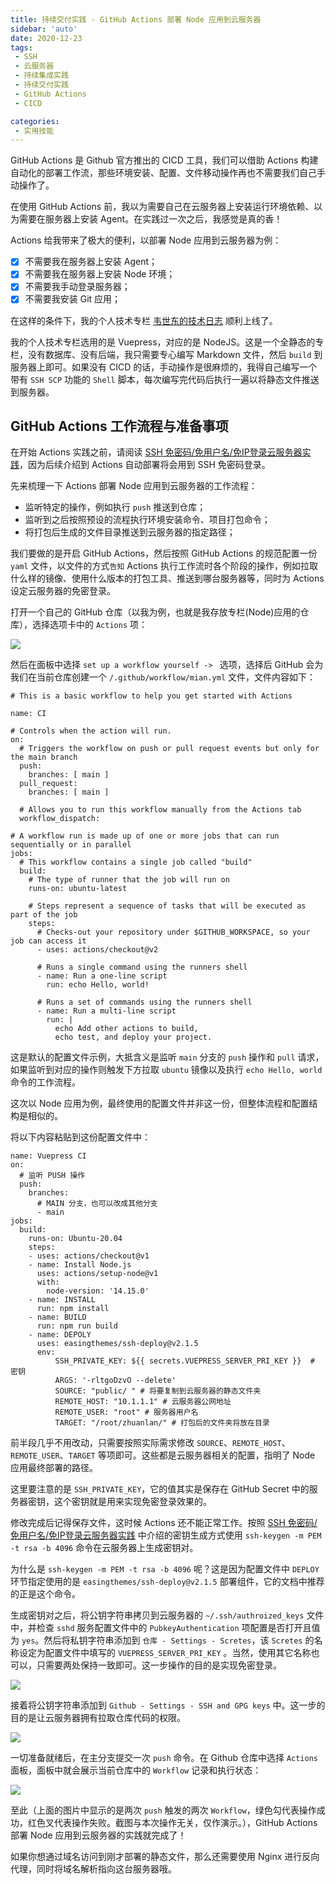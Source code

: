 ```yaml
---
title: 持续交付实践 - GitHub Actions 部署 Node 应用到云服务器
sidebar: 'auto'
date: 2020-12-23
tags:
 - SSH
 - 云服务器
 - 持续集成实践
 - 持续交付实践
 - GitHub Actions
 - CICD

categories:
 - 实用技能
---
```



GitHub Actions 是 Github 官方推出的 CICD 工具，我们可以借助 Actions 构建自动化的部署工作流，那些环境安装、配置、文件移动操作再也不需要我们自己手动操作了。

在使用 GitHub Actions 前，我以为需要自己在云服务器上安装运行环境依赖、以为需要在服务器上安装 Agent。在实践过一次之后，我感觉是真的香！


Actions 给我带来了极大的便利，以部署 Node 应用到云服务器为例：

- [x] 不需要我在服务器上安装 Agent；
- [x] 不需要我在服务器上安装 Node 环境；
- [x] 不需要我手动登录服务器；
- [x] 不需要我安装 Git 应用；

在这样的条件下，我的个人技术专栏 [韦世东的技术日志](https://www.weishidong.com) 顺利上线了。

我的个人技术专栏选用的是 Vuepress，对应的是 NodeJS。这是一个全静态的专栏，没有数据库、没有后端，我只需要专心编写 Markdown 文件，然后 `build` 到服务器上即可。如果没有 CICD 的话，手动操作是很麻烦的，我得自己编写一个带有 `SSH SCP` 功能的 `Shell` 脚本，每次编写完代码后执行一遍以将静态文件推送到服务器。


## GitHub Actions 工作流程与准备事项

在开始 Actions 实践之前，请阅读 [SSH 免密码/免用户名/免IP登录云服务器实践](https://www.weishidong.com/blogs/%E5%AE%9E%E7%94%A8%E6%8A%80%E8%83%BD/%E6%9C%8D%E5%8A%A1%E5%99%A8/2020122301.html)，因为后续介绍到 Actions 自动部署将会用到 SSH 免密码登录。


先来梳理一下 Actions 部署 Node 应用到云服务器的工作流程：

- 监听特定的操作，例如执行 `push` 推送到仓库；
- 监听到之后按照预设的流程执行环境安装命令、项目打包命令；
- 将打包后生成的文件目录推送到云服务器的指定路径；


我们要做的是开启 GitHub Actions，然后按照 GitHub Actions 的规范配置一份 `yaml` 文件，以文件的方式`告知` Actions 执行工作流时各个阶段的操作，例如拉取什么样的镜像、使用什么版本的打包工具、推送到哪台服务器等，同时为 Actions 设定云服务器的免密登录。

打开一个自己的 GitHub 仓库（以我为例，也就是我存放专栏(Node)应用的仓库），选择选项卡中的 `Actions` 项：

![](https://img.weishidong.com/Jietu20201224-225510.png)

然后在面板中选择 `set up a workflow yourself -> ` 选项，选择后 GitHub 会为我们在当前仓库创建一个 `/.github/workflow/mian.yml` 文件，文件内容如下：
```
# This is a basic workflow to help you get started with Actions

name: CI

# Controls when the action will run. 
on:
  # Triggers the workflow on push or pull request events but only for the main branch
  push:
    branches: [ main ]
  pull_request:
    branches: [ main ]

  # Allows you to run this workflow manually from the Actions tab
  workflow_dispatch:

# A workflow run is made up of one or more jobs that can run sequentially or in parallel
jobs:
  # This workflow contains a single job called "build"
  build:
    # The type of runner that the job will run on
    runs-on: ubuntu-latest

    # Steps represent a sequence of tasks that will be executed as part of the job
    steps:
      # Checks-out your repository under $GITHUB_WORKSPACE, so your job can access it
      - uses: actions/checkout@v2

      # Runs a single command using the runners shell
      - name: Run a one-line script
        run: echo Hello, world!

      # Runs a set of commands using the runners shell
      - name: Run a multi-line script
        run: |
          echo Add other actions to build,
          echo test, and deploy your project.

```
这是默认的配置文件示例，大抵含义是监听 `main` 分支的 `push` 操作和 `pull` 请求，如果监听到对应的操作则触发下方拉取 `ubuntu` 镜像以及执行 `echo Hello, world` 命令的工作流程。

这次以 Node 应用为例，最终使用的配置文件并非这一份，但整体流程和配置结构是相似的。

将以下内容粘贴到这份配置文件中：

```
name: Vuepress CI
on:
  # 监听 PUSH 操作
  push:
    branches:
      # MAIN 分支，也可以改成其他分支
      - main
jobs:
  build:
    runs-on: Ubuntu-20.04
    steps:
    - uses: actions/checkout@v1
    - name: Install Node.js
      uses: actions/setup-node@v1
      with:
        node-version: '14.15.0'
    - name: INSTALL
      run: npm install
    - name: BUILD
      run: npm run build
    - name: DEPOLY
      uses: easingthemes/ssh-deploy@v2.1.5
      env:
          SSH_PRIVATE_KEY: ${{ secrets.VUEPRESS_SERVER_PRI_KEY }}  # 密钥
          ARGS: '-rltgoDzvO --delete'
          SOURCE: "public/ " # 将要复制到云服务器的静态文件夹
          REMOTE_HOST: "10.1.1.1" # 云服务器公网地址
          REMOTE_USER: "root" # 服务器用户名
          TARGET: "/root/zhuanlan/" # 打包后的文件夹将放在目录

```
前半段几乎不用改动，只需要按照实际需求修改 `SOURCE`、`REMOTE_HOST`、`REMOTE_USER`、`TARGET` 等项即可。这些都是云服务器相关的配置，指明了 Node 应用最终部署的路径。

这里要注意的是 `SSH_PRIVATE_KEY`，它的值其实是保存在 GitHub Secret 中的服务器密钥，这个密钥就是用来实现免密登录效果的。

修改完成后记得保存文件，这时候 Actions 还不能正常工作。按照 [SSH 免密码/免用户名/免IP登录云服务器实践](https://www.weishidong.com/blogs/%E5%AE%9E%E7%94%A8%E6%8A%80%E8%83%BD/%E6%9C%8D%E5%8A%A1%E5%99%A8/2020122301.html) 中介绍的密钥生成方式使用 `ssh-keygen -m PEM -t rsa -b 4096` 命令在云服务器上生成密钥对。

为什么是 `ssh-keygen -m PEM -t rsa -b 4096` 呢？这是因为配置文件中 `DEPLOY` 环节指定使用的是 `easingthemes/ssh-deploy@v2.1.5` 部署组件，它的文档中推荐的正是这个命令。

生成密钥对之后，将公钥字符串拷贝到云服务器的 `~/.ssh/authroized_keys` 文件中，并检查 `sshd` 服务配置文件中的 `PubkeyAuthentication` 项配置是否打开且值为 `yes`。然后将私钥字符串添加到 `仓库 - Settings - Scretes`，该 `Scretes` 的名称设定为配置文件中填写的 `VUEPRESS_SERVER_PRI_KEY` 。当然，使用其它名称也可以，只需要两处保持一致即可。这一步操作的目的是实现免密登录。

![](https://img.weishidong.com/Jietu20201224-232024.png)

接着将公钥字符串添加到 `Github - Settings - SSH and GPG keys` 中。这一步的目的是让云服务器拥有拉取仓库代码的权限。

![](https://img.weishidong.com/Jietu20201224-231830.png)

一切准备就绪后，在主分支提交一次 `push` 命令。在 Github 仓库中选择 `Actions` 面板，面板中就会展示当前仓库中的 `Workflow` 记录和执行状态：

![](https://img.weishidong.com/Jietu20201224-232135.png)

至此（上面的图片中显示的是两次 `push` 触发的两次 `Workflow`，绿色勾代表操作成功，红色叉代表操作失败。截图与本次操作无关，仅作演示。），GitHub Actions 部署 Node 应用到云服务器的实践就完成了！

如果你想通过域名访问到刚才部署的静态文件，那么还需要使用 Nginx 进行反向代理，同时将域名解析指向这台服务器哦。

<Vssue :title="$title" />

